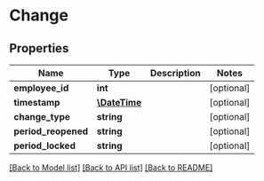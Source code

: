 # Change

## Properties
Name | Type | Description | Notes
------------ | ------------- | ------------- | -------------
**employee_id** | **int** |  | [optional] 
**timestamp** | [**\DateTime**](\DateTime.md) |  | [optional] 
**change_type** | **string** |  | [optional] 
**period_reopened** | **string** |  | [optional] 
**period_locked** | **string** |  | [optional] 

[[Back to Model list]](../README.md#documentation-for-models) [[Back to API list]](../README.md#documentation-for-api-endpoints) [[Back to README]](../README.md)


